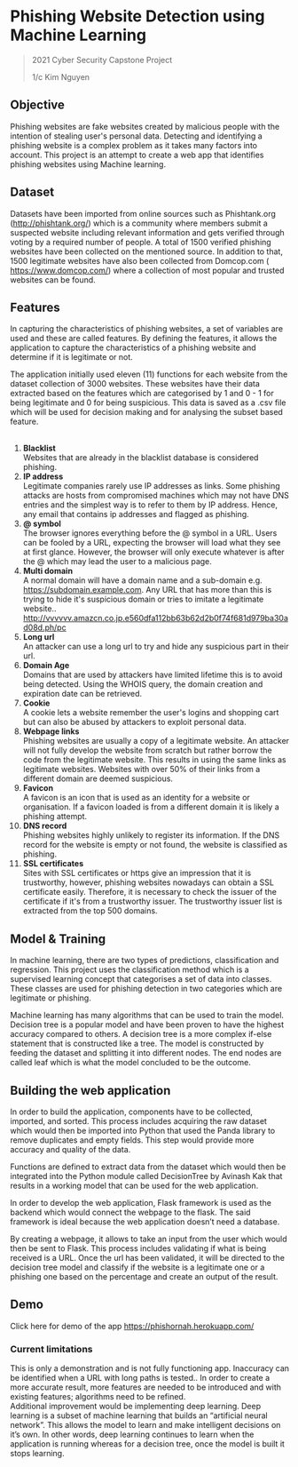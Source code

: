 # Phishing Website Detection using Machine Learning
> 2021 Cyber Security Capstone Project
> 
> 1/c Kim Nguyen
## Objective
Phishing websites are fake websites created by malicious people with the intention of stealing user's personal data. Detecting and identifying a phishing website is a complex problem as it takes many factors into account. This project is an attempt to create a web app that identifies phishing websites using Machine learning.

## Dataset
Datasets have been imported from online sources such as Phishtank.org (http://phishtank.org/)
which is a community where members submit a suspected website including relevant information and gets verified through voting by  a required number of people. A total of 1500 verified phishing websites have been collected on the mentioned source. In addition to that, 1500 legitimate websites have also been collected from Domcop.com ( https://www.domcop.com/) where a collection of most popular and trusted websites can be found. 

## Features
In capturing the characteristics of phishing websites, a set of variables are used and these are called features. By defining the features, it allows the application to capture the characteristics of a phishing website and determine if it is legitimate or not. <br />

The application initially used eleven (11) functions for each website from the dataset collection of 3000 websites. These websites have their data extracted based on the features which are categorised by 1 and 0 - 1 for being legitimate and 0 for being suspicious. This data is saved as a .csv file which will be used for decision making and for analysing the subset based feature. 
<br /><br />

1. **Blacklist** <br />
Websites that are already in the blacklist database is considered phishing.
2. **IP address** <br />
Legitimate companies rarely use IP addresses as links. Some phishing attacks are hosts from compromised machines which may not have DNS entries and the simplest way is to refer to them by IP address. Hence, any email that contains  ip addresses and flagged as phishing.
3. **@ symbol** <br />
The browser ignores everything before the @ symbol in a URL. Users can be fooled by a URL, expecting the browser will load what they see at first glance. However, the browser will only execute whatever is after the @ which may lead the user to a malicious page. 
4. **Multi domain** <br />
A normal domain will have a domain name and a sub-domain e.g. https://subdomain.example.com. Any URL that has more than this is trying to hide it's suspicious domain or tries to imitate a legitimate website.. http://vvvvvv.amazcn.co.jp.e560dfa112bb63b62d2b0f74f681d979ba30ad08d.ph/pc
5. **Long url** <br />
An attacker can use a long url to try and hide any suspicious part in their url.
6. **Domain Age** <br />
Domains that are used by attackers have  limited lifetime this is to avoid being detected. Using the WHOIS query, the domain creation and expiration date can be retrieved.
7. **Cookie** <br />
A cookie lets a website remember the user's logins and shopping cart but can also be abused by attackers to exploit personal data.  
8. **Webpage links** <br />
Phishing websites are usually a copy of a legitimate website. An attacker will not fully develop the website from scratch but rather borrow the code from the legitimate website. This results in using the same links as legitimate websites. Websites with over 50% of their links from a different domain are deemed suspicious.
9. **Favicon** <br />
A favicon is an icon that is used as an identity for a website or organisation. If a favicon loaded is from a different domain it is likely a phishing attempt.
10. **DNS record** <br />
Phishing websites highly unlikely to register its information. If the DNS record for the website is empty or not found, the website is classified as phishing.
11. **SSL certificates** <br />
Sites with SSL certificates or https give an impression that it is trustworthy, however, phishing websites nowadays can obtain a SSL certificate easily. Therefore, it is necessary to check the issuer of the certificate if it's from a trustworthy issuer. The trustworthy issuer list is extracted from the top 500 domains.

## Model & Training
In machine learning, there are two types of predictions, classification and regression. This project uses the classification method which is a supervised learning concept that categorises a set of data into classes. These classes are used for phishing detection in two categories which are legitimate or phishing. <br />

Machine learning has many algorithms that can be used to train the model. Decision tree is a popular model and have been proven to have the highest accuracy compared to others. A decision tree is a more complex if-else statement that is constructed like a tree. The model is constructed by feeding the dataset and splitting it into different nodes. The end nodes are called leaf which is what the model concluded to be the outcome. 

## Building the web application
In order to build the application, components have to be collected, imported, and sorted. This process includes acquiring the raw dataset which would then be imported into Python that used the Panda library to remove duplicates and empty fields. This step would provide more accuracy and quality of the data. <br />

Functions are defined to extract data from the dataset which would then be integrated into the Python module called DecisionTree by Avinash Kak that results in a working model that can be used for the web application. <br />


In order to develop the web application, Flask framework is used as the backend which would connect the webpage to the flask. The said framework is ideal because the web application doesn’t need a database. <br />

By creating a webpage, it allows to take an input from the user which would then be sent to Flask. This process includes validating if what is being received is a URL. Once the url has been validated, it will be directed to the decision tree model and classify if the website is a legitimate one or a phishing one based on the percentage and create an output of the result.

## Demo
Click here for demo of the app https://phishornah.herokuapp.com/ <br />

### Current limitations
This is only a demonstration and is not fully functioning app. Inaccuracy can be identified  when a URL with long paths is tested.. In order to create a more accurate result, more features are needed to be introduced and with existing features; algorithms need to be refined. <br />
Additional improvement would be implementing deep learning. Deep learning is a subset of machine learning that builds an “artificial neural network”. This allows the model to learn and make intelligent decisions on it’s own. In other words, deep learning continues to learn when the application is running whereas for a decision tree, once the model is built it stops learning. 




